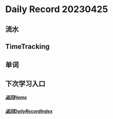 
Daily Record 20230425
=====================

## 流水
  


## TimeTracking
  


## 单词
  


## 下次学习入口
  


##### [返回Home](../../../README.md)
  


##### [返回DailyRecordIndex](../index.md)
  

